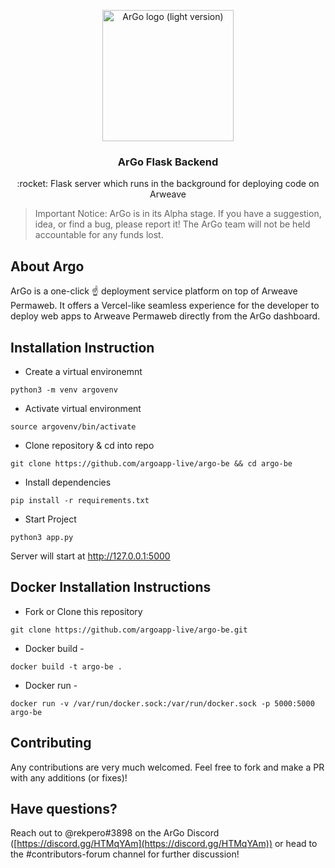 <p align="center">
  <a href="https://argoapp.live/">
    <a href="https://imgur.com/J5O9d2O"><img src="https://i.imgur.com/J5O9d2O.png" title="source: imgur.com" alt="ArGo logo (light version)" width="210" /></a>
  </a>

  <h3 align="center">ArGo Flask Backend</h3>

  <p align="center">
   :rocket: Flask server which runs in the background for deploying code on Arweave
 </p>
</p>

> Important Notice: ArGo is in its Alpha stage. If you have a suggestion, idea, or find a bug, please report it! The ArGo team will not be held accountable for any funds lost.

## About Argo

ArGo is a one-click ☝️  deployment service platform on top of Arweave Permaweb. It offers a Vercel-like seamless experience for the developer to deploy web apps to Arweave Permaweb directly from the ArGo dashboard.

## Installation Instruction

- Create a virtual environemnt

```
python3 -m venv argovenv
```

- Activate virtual environment

```
source argovenv/bin/activate
```

- Clone repository & cd into repo

```
git clone https://github.com/argoapp-live/argo-be && cd argo-be
```

- Install dependencies

```
pip install -r requirements.txt
```

- Start Project

```
python3 app.py
```

Server will start at http://127.0.0.1:5000

## Docker Installation Instructions

- Fork or Clone this repository

```
git clone https://github.com/argoapp-live/argo-be.git
```

- Docker build - 

```
docker build -t argo-be .
```

- Docker run - 

```
docker run -v /var/run/docker.sock:/var/run/docker.sock -p 5000:5000 argo-be
```

## Contributing
Any contributions are very much welcomed. Feel free to fork and make a PR with any additions (or fixes)!

## Have questions?

Reach out to @rekpero#3898 on the ArGo Discord ([https://discord.gg/HTMqYAm](https://discord.gg/HTMqYAm)) or head to the #contributors-forum channel for further discussion!
